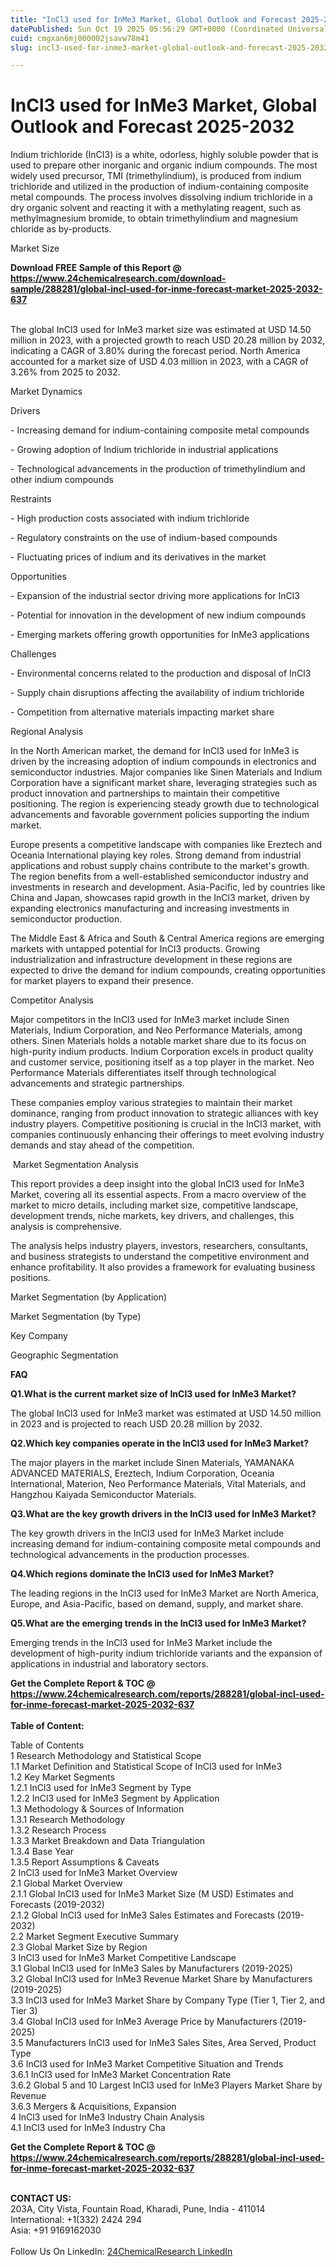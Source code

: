 ```yaml
---
title: "InCl3 used for InMe3 Market, Global Outlook and Forecast 2025-2032"
datePublished: Sun Oct 19 2025 05:56:29 GMT+0000 (Coordinated Universal Time)
cuid: cmgxan6mj000002jsavw78m41
slug: incl3-used-for-inme3-market-global-outlook-and-forecast-2025-2032-1-1-1

---
```


# InCl3 used for InMe3 Market, Global Outlook and Forecast 2025-2032

<p>Indium trichloride (InCI3) is a white, odorless, highly soluble powder that is used to prepare other inorganic and organic indium compounds. The most widely used precursor, TMI (trimethylindium), is produced from indium trichloride and utilized in the production of indium-containing composite metal compounds. The process involves dissolving indium trichloride in a dry organic solvent and reacting it with a methylating reagent, such as methylmagnesium bromide, to obtain trimethylindium and magnesium chloride as by-products.</p><p>
Market Size</p><p>
</p><div><b>Download FREE Sample of this Report @ 
            <a href="https://www.24chemicalresearch.com/download-sample/288281/global-incl-used-for-inme-forecast-market-2025-2032-637">
            https://www.24chemicalresearch.com/download-sample/288281/global-incl-used-for-inme-forecast-market-2025-2032-637</a></b></div><br><p>The global InCl3 used for InMe3 market size was estimated at USD 14.50 million in 2023, with a projected growth to reach USD 20.28 million by 2032, indicating a CAGR of 3.80% during the forecast period. North America accounted for a market size of USD 4.03 million in 2023, with a CAGR of 3.26% from 2025 to 2032.</p><p>
Market Dynamics</p><p>
Drivers</p><p>
</p><p>- Increasing demand for indium-containing composite metal compounds</p><p>
- Growing adoption of Indium trichloride in industrial applications</p><p>
- Technological advancements in the production of trimethylindium and other indium compounds</p><p>
Restraints</p><p>
</p><p>- High production costs associated with indium trichloride</p><p>
- Regulatory constraints on the use of indium-based compounds</p><p>
- Fluctuating prices of indium and its derivatives in the market</p><p>
Opportunities</p><p>
</p><p>- Expansion of the industrial sector driving more applications for InCl3</p><p>
- Potential for innovation in the development of new indium compounds</p><p>
- Emerging markets offering growth opportunities for InMe3 applications</p><p>
Challenges</p><p>
</p><p>- Environmental concerns related to the production and disposal of InCl3</p><p>
- Supply chain disruptions affecting the availability of indium trichloride</p><p>
- Competition from alternative materials impacting market share</p><p>
Regional Analysis</p><p>
</p><p>In the North American market, the demand for InCl3 used for InMe3 is driven by the increasing adoption of indium compounds in electronics and semiconductor industries. Major companies like Sinen Materials and Indium Corporation have a significant market share, leveraging strategies such as product innovation and partnerships to maintain their competitive positioning. The region is experiencing steady growth due to technological advancements and favorable government policies supporting the indium market.</p><p>
</p><p>Europe presents a competitive landscape with companies like Ereztech and Oceania International playing key roles. Strong demand from industrial applications and robust supply chains contribute to the market's growth. The region benefits from a well-established semiconductor industry and investments in research and development. Asia-Pacific, led by countries like China and Japan, showcases rapid growth in the InCl3 market, driven by expanding electronics manufacturing and increasing investments in semiconductor production.</p><p>
</p><p>The Middle East &amp; Africa and South &amp; Central America regions are emerging markets with untapped potential for InCl3 products. Growing industrialization and infrastructure development in these regions are expected to drive the demand for indium compounds, creating opportunities for market players to expand their presence.</p><p>
Competitor Analysis</p><p>
</p><p>Major competitors in the InCl3 used for InMe3 market include Sinen Materials, Indium Corporation, and Neo Performance Materials, among others. Sinen Materials holds a notable market share due to its focus on high-purity indium products. Indium Corporation excels in product quality and customer service, positioning itself as a top player in the market. Neo Performance Materials differentiates itself through technological advancements and strategic partnerships.</p><p>
</p><p>These companies employ various strategies to maintain their market dominance, ranging from product innovation to strategic alliances with key industry players. Competitive positioning is crucial in the InCl3 market, with companies continuously enhancing their offerings to meet evolving industry demands and stay ahead of the competition.</p><p>
 Market Segmentation Analysis</p><p>
</p><p>This report provides a deep insight into the global InCl3 used for InMe3 Market, covering all its essential aspects. From a macro overview of the market to micro details, including market size, competitive landscape, development trends, niche markets, key drivers, and challenges, this analysis is comprehensive.</p><p>
</p><p>The analysis helps industry players, investors, researchers, consultants, and business strategists to understand the competitive environment and enhance profitability. It also provides a framework for evaluating business positions.</p><p>
Market Segmentation (by Application)</p><p>
</p><p>
Market Segmentation (by Type)</p><p>
</p><p>
Key Company</p><p>
</p><p>
Geographic Segmentation</p><p>
</p><p>
<strong>FAQ </strong></p><p>
<strong>Q1.What is the current market size of InCl3 used for InMe3 Market?</strong></p><p>
</p><p>The global InCl3 used for InMe3 market was estimated at USD 14.50 million in 2023 and is projected to reach USD 20.28 million by 2032.</p><p>
<strong>Q2.Which key companies operate in the InCl3 used for InMe3 Market?</strong></p><p>
</p><p>The major players in the market include Sinen Materials, YAMANAKA ADVANCED MATERIALS, Ereztech, Indium Corporation, Oceania International, Materion, Neo Performance Materials, Vital Materials, and Hangzhou Kaiyada Semiconductor Materials.</p><p>
<strong>Q3.What are the key growth drivers in the InCl3 used for InMe3 Market?</strong></p><p>
</p><p>The key growth drivers in the InCl3 used for InMe3 Market include increasing demand for indium-containing composite metal compounds and technological advancements in the production processes.</p><p>
<strong>Q4.Which regions dominate the InCl3 used for InMe3 Market?</strong></p><p>
</p><p>The leading regions in the InCl3 used for InMe3 Market are North America, Europe, and Asia-Pacific, based on demand, supply, and market share.</p><p>
<strong>Q5.What are the emerging trends in the InCl3 used for InMe3 Market?</strong></p><p>
</p><p>Emerging trends in the InCl3 used for InMe3 Market include the development of high-purity indium trichloride variants and the expansion of applications in industrial and laboratory sectors.</p>

<div><b>Get the Complete Report & TOC @ 
            <a href="https://www.24chemicalresearch.com/reports/288281/global-incl-used-for-inme-forecast-market-2025-2032-637">
            https://www.24chemicalresearch.com/reports/288281/global-incl-used-for-inme-forecast-market-2025-2032-637</a></b></div><br>
            <b>Table of Content:</b><p>Table of Contents<br />
1 Research Methodology and Statistical Scope<br />
1.1 Market Definition and Statistical Scope of InCl3 used for InMe3<br />
1.2 Key Market Segments<br />
1.2.1 InCl3 used for InMe3 Segment by Type<br />
1.2.2 InCl3 used for InMe3 Segment by Application<br />
1.3 Methodology & Sources of Information<br />
1.3.1 Research Methodology<br />
1.3.2 Research Process<br />
1.3.3 Market Breakdown and Data Triangulation<br />
1.3.4 Base Year<br />
1.3.5 Report Assumptions & Caveats<br />
2 InCl3 used for InMe3 Market Overview<br />
2.1 Global Market Overview<br />
2.1.1 Global InCl3 used for InMe3 Market Size (M USD) Estimates and Forecasts (2019-2032)<br />
2.1.2 Global InCl3 used for InMe3 Sales Estimates and Forecasts (2019-2032)<br />
2.2 Market Segment Executive Summary<br />
2.3 Global Market Size by Region<br />
3 InCl3 used for InMe3 Market Competitive Landscape<br />
3.1 Global InCl3 used for InMe3 Sales by Manufacturers (2019-2025)<br />
3.2 Global InCl3 used for InMe3 Revenue Market Share by Manufacturers (2019-2025)<br />
3.3 InCl3 used for InMe3 Market Share by Company Type (Tier 1, Tier 2, and Tier 3)<br />
3.4 Global InCl3 used for InMe3 Average Price by Manufacturers (2019-2025)<br />
3.5 Manufacturers InCl3 used for InMe3 Sales Sites, Area Served, Product Type<br />
3.6 InCl3 used for InMe3 Market Competitive Situation and Trends<br />
3.6.1 InCl3 used for InMe3 Market Concentration Rate<br />
3.6.2 Global 5 and 10 Largest InCl3 used for InMe3 Players Market Share by Revenue<br />
3.6.3 Mergers & Acquisitions, Expansion<br />
4 InCl3 used for InMe3 Industry Chain Analysis<br />
4.1 InCl3 used for InMe3 Industry Cha</p>

<div><b>Get the Complete Report & TOC @ 
            <a href="https://www.24chemicalresearch.com/reports/288281/global-incl-used-for-inme-forecast-market-2025-2032-637">
            https://www.24chemicalresearch.com/reports/288281/global-incl-used-for-inme-forecast-market-2025-2032-637</a></b></div><br>

<b>CONTACT US:</b><br>
            203A, City Vista, Fountain Road, Kharadi, Pune, India - 411014<br>
            International: +1(332) 2424 294<br>
            Asia: +91 9169162030 <br><br>
            Follow Us On LinkedIn: <a href="https://www.linkedin.com/company/24chemicalresearch/">24ChemicalResearch LinkedIn</a>